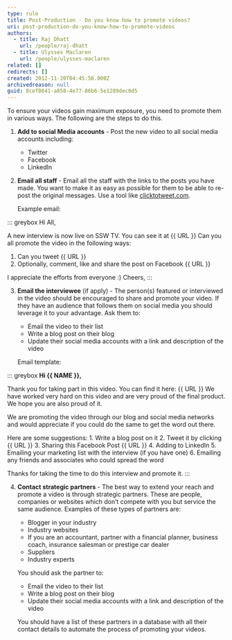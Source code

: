 ```yaml
---
type: rule
title: Post-Production - Do you know how to promote videos?
uri: post-production-do-you-know-how-to-promote-videos
authors:
  - title: Raj Dhatt
    url: /people/raj-dhatt
  - title: Ulysses Maclaren
    url: /people/ulysses-maclaren
related: []
redirects: []
created: 2012-11-20T04:45:56.000Z
archivedreason: null
guid: 8cef8641-a858-4e77-86b6-5e1289dec0d5
---
```


To ensure your videos gain maximum exposure, you need to promote them in various ways. The following are the steps to do this.

<!--endintro-->

1. **Add to social Media accounts** - Post the new video to all social media accounts including:

    * Twitter
    * Facebook
    * LinkedIn

2. **Email all staff** - Email all the staff with the links to the posts you have made. You want to make it as easy as possible for them to be able to re-post the original messages. Use a tool like [clicktotweet.com](https://clicktotweet.com/).

    Example email:

::: greybox
Hi All,

A new interview is now live on SSW TV. You can see it at {{ URL }}
Can you all promote the video in the following ways:

1. Can you tweet {{ URL }}
2. Optionally, comment, like and share the post on Facebook {{ URL }}

I appreciate the efforts from everyone :)
Cheers,
:::

3. **Email the interviewee** (if apply) - The person(s) featured or interviewed in the video should be encouraged to share and promote your video. If they have an audience that follows them on social media you should leverage it to your advantage.
    Ask them to:

    * Email the video to their list
    * Write a blog post on their blog
    * Update their social media accounts with a link and description of the video

    Email template:


::: greybox
**Hi {{ NAME }},**

Thank you for taking part in this video. You can find it here: {{ URL }}
We have worked very hard on this video and are very proud of the final product. We hope you are also proud of it.

We are promoting the video through our blog and social media networks and would appreciate if you could do the same to get the word out there.

Here are some suggestions:
    1. Write a blog post on it
    2. Tweet it by clicking {{ URL }}
    3. Sharing this Facebook Post {{ URL }}
    4. Adding to LinkedIn
    5. Emailing your marketing list with the interview (if you have one)
    6. Emailing any friends and associates who could spread the word

Thanks for taking the time to do this interview and promote it.
:::

4. **Contact strategic partners** -  The best way to extend your reach and promote a video is through strategic partners. These are people, companies or websites which don’t compete with you but service the same audience. Examples of these types of partners are:

    * Blogger in your industry
    * Industry websites
    * If you are an accountant, partner with a financial planner, business coach, insurance salesman or prestige car dealer
    * Suppliers
    * Industry experts

    You should ask the partner to:

    * Email the video to their list
    * Write a blog post on their blog
    * Update their social media accounts with a link and description of the video

    You should have a list of these partners in a database with all their contact details to automate the process of promoting your videos.
